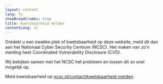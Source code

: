 ```yaml
---
layout: content
lang: fy
showBreadCrumbs: true
title: Kwetsbaarheid melden
contentLang: nl
---
```

Ontdekt u een zwakke plek of kwetsbaarheid op deze website, meld dit dan aan het Nationaal Cyber Security Centrum (NCSC). Het maken van zo'n melding heet Coordinated Vulnerability Disclosure (CVD).

Wij bekijken samen met het NCSC het probleem en lossen dit zo snel mogelijk op.

Meld kwetsbaarheid op [ncsc.nl/contact/kwetsbaarheid-melden](https://www.ncsc.nl/contact/kwetsbaarheid-melden).
